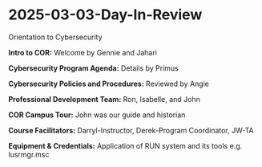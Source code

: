 # 2025-03-03-Day-In-Review
Orientation to Cybersecurity 

**Intro to COR:**
Welcome by Gennie and Jahari

**Cybersecurity Program Agenda:**
Details by Primus

**Cybersecurity Policies and Procedures:**
Reviewed by Angie

**Professional Development Team:**
Ron, Isabelle, and John

**COR Campus Tour:**
John was our guide and historian

**Course Facilitators:**
Darryl-Instructor, Derek-Program Coordinator, JW-TA

**Equipment & Credentials:**
Application of RUN system and its tools e.g. lusrmgr.msc



